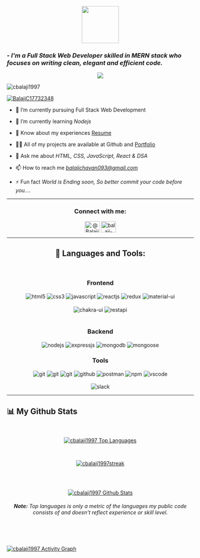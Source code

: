 <div align="center">
  <img src="https://media.giphy.com/media/M9gbBd9nbDrOTu1Mqx/giphy.gif" width="100"/>
</div>


<h3>
    <i>- I'm a Full Stack Web Developer skilled in MERN stack who focuses on writing clean, elegant and efficient code.</i>
</h3>

<!-- Typing SVG by DenverCoder1 - https://github.com/DenverCoder1/readme-typing-svg -->
<p align="center">
  <a href="https://github.com/DenverCoder1/readme-typing-svg">
    <img src="https://readme-typing-svg.demolab.com/?lines=hi! My self Balaji 👦🏽; I am a Full-stack%20web%20developer 👨🏻‍💻; interested in Reading 📖📖♂️;Curious%20to%20learn%20new%20things !&font=Fira%20Code&center=true&width=440&height=45&color=#37bcf7&vCenter=true&size=22&pause=1000"></a>
</p>





<p align="left"> <img src="https://komarev.com/ghpvc/?username=cbalaji1997&label=Profile%20views&color=0e75b6&style=flat" alt="cbalaji1997" /> </p>

<p align="left"> <a href="https://twitter.com/BalajiC17732348" target="blank"><img src="https://img.shields.io/twitter/follow/@BalajiC17732348?logo=twitter&style=for-the-badge" alt="BalajiC17732348" /></a> </p>

- 🔭 I’m currently pursuing Full Stack Web Development

- 🌱 I’m currently learning *Nodejs*

-  📄 Know about my experiences [Resume](https://drive.google.com/file/d/1DOeEl0mT9dwysSuLVG23IswW97umnL3e/view?usp=share_link)


- 👨‍💻 All of my projects are available at Github and [Portfolio](https://cbalaji1997.github.io/)

- 💬 Ask me about *HTML, CSS, JavaScript, React & DSA*

- 📫 How to reach me *balajichavan093@gmail.com*

- ⚡ Fun fact *World is Ending soon, So better commit your code before you....*

<hr />

<h3 align="center">Connect with me:</h3>
<p align="center">
<a href="https://twitter.com/BalajiC17732348" target="blank"><img align="center" src="https://raw.githubusercontent.com/rahuldkjain/github-profile-readme-generator/master/src/images/icons/Social/twitter.svg" alt="@BalajiC17732348" height="30" width="40" /></a>
<a href="https://www.linkedin.com/in/balaji-chavan-92267322b/" target="blank"><img align="center" src="https://raw.githubusercontent.com/rahuldkjain/github-profile-readme-generator/master/src/images/icons/Social/linked-in-alt.svg" alt="balaji-chavan-92267322b/" height="30" width="40" /></a>
</p>

<hr />

<h2 align="center">🚀 Languages and Tools:</h2>
<br/>
<div align="center">
 
 <div align="center"><h3 align="center">Frontend</h3>
<img src="https://img.shields.io/badge/html5-%23E34F26.svg?style=for-the-badge&logo=html5&logoColor=white" align="center" alt="html5">
<img src = "https://img.shields.io/badge/css3-%231572B6.svg?style=for-the-badge&logo=css3&logoColor=white" align="center" alt="css3">
<img src ="https://img.shields.io/badge/javascript-%23323330.svg?style=for-the-badge&logo=javascript&logoColor=%23F7DF1E" align="center" alt="javascript">
<img src="https://img.shields.io/badge/React-20232A?style=for-the-badge&logo=react&logoColor=61DAFB"  align="center" alt="reactjs" />
<img src="https://img.shields.io/badge/Redux-593D88?style=for-the-badge&logo=redux&logoColor=white"  align="center" alt="redux" />
<img src="https://img.shields.io/badge/Material%20UI-007FFF?style=for-the-badge&logo=mui&logoColor=white"  align="center" alt="material-ui"/>
<br/>
<br/>
  <img src = "https://img.shields.io/badge/chakra ui-%234ED1C5.svg?style=for-the-badge&logo=chakraui&logoColor=white" align="center" alt="chakra-ui"/>
  <img src="https://img.shields.io/badge/rest api-%23000000.svg?style=for-the-badge&logo=flask&logoColor=white" align="center" alt="restapi"/>
  
</div>
 <br/>
  <div align="center"><h3 align="center">Backend</h3> 
<img src="https://img.shields.io/badge/Node.js-339933?style=for-the-badge&logo=nodedotjs&logoColor=white" align="center" alt="nodejs" />
<img src="https://img.shields.io/badge/Express.js-000000?style=for-the-badge&logo=express&logoColor=white" align="center" alt="expressjs"/>
<img src="https://img.shields.io/badge/MongoDB-4EA94B?style=for-the-badge&logo=mongodb&logoColor=white" align="center" alt="mongodb"/>
<img src="https://img.shields.io/badge/mongoose-%2300f.svg?style=for-the-badge&logo=fastify&logoColor=white" align="center" alt="mongoose"/>
 </div>
  
  <div align="center"><h3 align="center">Tools</h3> 
   <img src="https://img.shields.io/badge/heroku-%23430098.svg?style=for-the-badge&logo=heroku&logoColor=white" align="center" alt="git"/>
   <img src="https://img.shields.io/badge/netlify-%23000000.svg?style=for-the-badge&logo=netlify&logoColor=#00C7B7" align="center" alt="git"/>
   <img src="https://img.shields.io/badge/vercel-%23000000.svg?style=for-the-badge&logo=vercel&logoColor=whit" align="center" alt="git"/>
<img src="https://img.shields.io/badge/GitHub-100000?style=for-the-badge&logo=github&logoColor=white"  align="center" alt="github"/>
<img src ="https://img.shields.io/badge/Postman-FF6C37?style=for-the-badge&logo=postman&logoColor=white" align="center" alt="postman">
<img src = "https://img.shields.io/badge/NPM-%23000000.svg?style=for-the-badge&logo=npm&logoColor=white" align="center" alt="npm">
   <img src="https://img.shields.io/badge/Visual%20Studio-5C2D91.svg?style=for-the-badge&logo=visual-studio&logoColor=white"  align="center" alt="vscode"/>
   <br/>
<br/>
   <img src="https://img.shields.io/badge/Slack-4A154B?style=for-the-badge&logo=slack&logoColor=white" align="center" alt="slack"/>
 </div>
</div>

<hr />

## 📊 My Github Stats
   <br/>   
    <p align="center">      
  <a href="https://github.com/cbalaji1997/github-readme-stats"><img alt="cbalaji1997 Top Languages" src="https://github-readme-stats.vercel.app/api/top-langs/?username=cbalaji1997&langs_count=8&count_private=true&layout=compact&theme=react&hide_border=true&bg_color=0D1117" /></a>
      </p>      
     <br/>
   <p align="center">
    <a href="https://github.com/cbalaji1997/github-readme-streak-stats">
        <img title="🔥 Get streak stats for your profile at git.io/streak-stats" alt="cbalaji1997streak" src="https://github-readme-streak-stats.herokuapp.com/?user=cbalaji1997&hide_border=true&theme=react&hide_border=true&bg_color=0D1117"/>
    </a>
</p>                                                                                                                                              

  <br/>
  <br/>
     <p align="center">                                                                                                 
    <a href="https://github.com/cbalaji1997/github-readme-stats"><img alt="cbalaji1997 Github Stats" src="https://github-readme-stats.vercel.app/api?username=cbalaji1997&show_icons=true&locale=en&theme=react&hide_border=true&bg_color=0D1117" alt="cbalaji1997" /></a>
    </p>                                                                 
 <h6 align="center"> <b>Note:</b> Top languages is only a metric of the languages my public code consists of and doesn't reflect experience or skill level.</h6>


<br/>
<br/>

<a href="https://github.com/cbalaji1997/github-readme-activity-graph"><img alt="cbalaji1997 Activity Graph" src="https://activity-graph.herokuapp.com/graph?username=cbalaji1997&bg_color=0D1117&color=5BCDEC&line=5BCDEC&point=FFFFFF&hide_border=true" /></a>

<br/>
<br/>

<!-- <p><img align="center" src="https://github-readme-stats.vercel.app/api/top-langs?username=cbalaji1997&show_icons=true&locale=en&layout=compact" alt="cbalaji1997" /></p>

<p>&nbsp;<img align="right" src="https://github-readme-stats.vercel.app/api?username=cbalaji1997&show_icons=true&locale=en" alt="cbalaji1997" /></p>

<p><img align="center" src="https://github-readme-streak-stats.herokuapp.com/?user=cbalaji1997&" alt="cbalaji1997" /></p> -->
